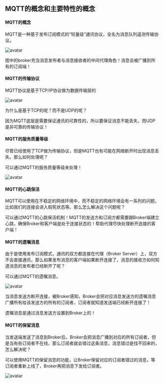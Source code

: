 ## MQTT的概念和主要特性的概念



#### MQTT的概念

MQTT是一种基于发布订阅模式的“轻量级”通讯协议，全名为消息队列遥测传输协议。

![avatar](../images/WechatIMG705.png)

图中的broker充当消息发布者与消息接收者的中间代理角色！消息会被广播到所有的订阅端！



#### MQTT的传输协议

MQTT协议是基于TCP/IP协议做为数据传输层的

![avatar](../images/WechatIMG706.png)

为什么是基于TCP的呢？而不是UDP的呢？

因为MQTT底层是需要保证通讯的可靠性的，所以要保证消息不能丢失，而UDP是非可靠的传输协议！



#### MQTT的服务质量等级

尽管已经使用了TCP做为传输协议，但是MQTT也有可能在网络断开时出现消息丢失。那么如何处理呢？

可以通过MQTT的服务质量等级来处理！

![avatar](../images/WechatIMG707.png)



#### MQTT的心跳保活

MQTT可以使用在不稳定的网络环境中，而不稳定的网络环境会有一系列的问题，比如我们的连接会进入假死状态等。那么怎么解决这个问题呢？

可以通过MQTT的心跳保活机制！MQTT的发送方和订阅方都需要跟Broker端建立心跳，确保Broker和客户端是处于连接状态的！帮助代理尽快处理断开连接的客户端！



#### MQTT的遗嘱消息

由于是使用发布订阅模式，通讯的双方都连接在代理（Broker Server）上，双方不会直接通讯，那么如果发布消息的客户端如果断开连接了，消息的接收方如何知道消息的发布者已经断开了呢？

可以通过MQTT的遗嘱消息。

![avatar](../images/WechatIMG708.png)

当消息发送方断开连接，被Broker感知，Broker会把对应消息发送方的遗嘱消息广播所有给该发送方的所有的订阅者，订阅者就知道发送端已经断开连接了！

遗嘱消息是通过消息发送方设置到Broker上的！



#### MQTT的保留消息

当发送端发送了消息到Broker后，Broker会把消息广播到对应的所有订阅者，但是当有些订阅者不在线，那么订阅者就会错过这条消息，消息错过是找不回来的，怎么解决呢？

可以使用MQTT的保留消息的功能，让Broker保留对应的订阅者错过的消息，等订阅者重新上线了，Broker再把消息下发给订阅者。

![avatar](../images/WechatIMG709.png)
